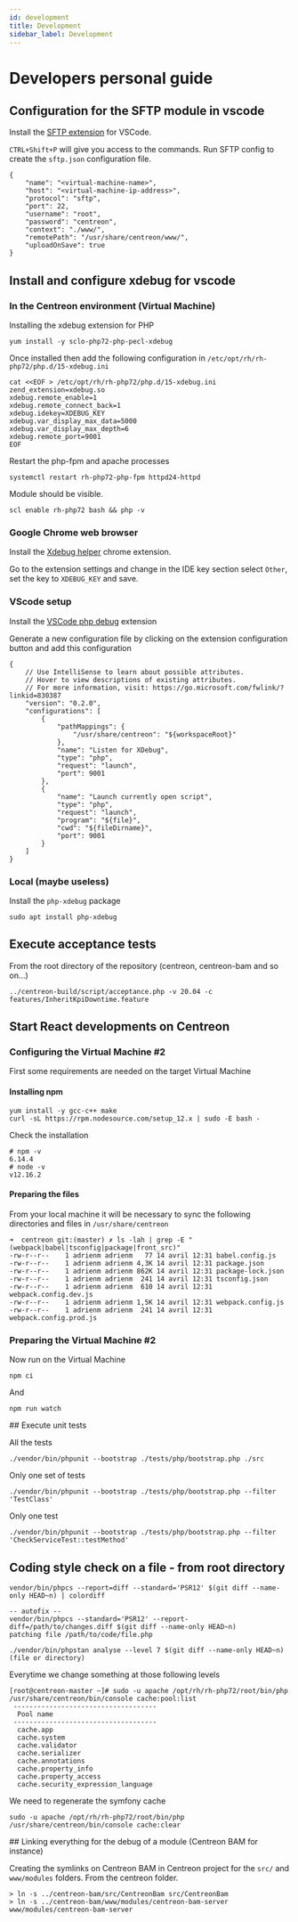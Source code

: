 ```yaml
---
id: development
title: Development
sidebar_label: Development
---
```


# Developers personal guide

## Configuration for the SFTP module in vscode

Install the [SFTP extension](https://marketplace.visualstudio.com/items?itemName=liximomo.sftp) for VSCode.

`CTRL+Shift+P` will give you access to the commands.
Run SFTP config to create the `sftp.json` configuration file.

```
{
    "name": "<virtual-machine-name>",
    "host": "<virtual-machine-ip-address>",
    "protocol": "sftp",
    "port": 22,
    "username": "root",
    "password": "centreon",
    "context": "./www/",
    "remotePath": "/usr/share/centreon/www/",
    "uploadOnSave": true
}
```

## Install and configure xdebug for vscode

### In the Centreon environment (Virtual Machine)

Installing the xdebug extension for PHP

```
yum install -y sclo-php72-php-pecl-xdebug
```

Once installed then add the following configuration in `/etc/opt/rh/rh-php72/php.d/15-xdebug.ini`

```
cat <<EOF > /etc/opt/rh/rh-php72/php.d/15-xdebug.ini
zend_extension=xdebug.so
xdebug.remote_enable=1
xdebug.remote_connect_back=1
xdebug.idekey=XDEBUG_KEY
xdebug.var_display_max_data=5000
xdebug.var_display_max_depth=6
xdebug.remote_port=9001
EOF
```

Restart the php-fpm and apache processes
```
systemctl restart rh-php72-php-fpm httpd24-httpd
```

Module should be visible.
```
scl enable rh-php72 bash && php -v
```

### Google Chrome web browser

Install the [Xdebug helper](https://chrome.google.com/webstore/detail/xdebug-helper/eadndfjplgieldjbigjakmdgkmoaaaoc) chrome extension.

Go to the extension settings and change in the IDE key section select
`Other`, set the key to `XDEBUG_KEY` and save.

### VScode setup

Install the [VSCode php debug](https://marketplace.visualstudio.com/items?itemName=felixfbecker.php-debug) extension

Generate a new configuration file by clicking on the extension configuration button and add this configuration
```
{
    // Use IntelliSense to learn about possible attributes.
    // Hover to view descriptions of existing attributes.
    // For more information, visit: https://go.microsoft.com/fwlink/?linkid=830387
    "version": "0.2.0",
    "configurations": [
        {
            "pathMappings": {
                "/usr/share/centreon": "${workspaceRoot}"
            },
            "name": "Listen for XDebug",
            "type": "php",
            "request": "launch",
            "port": 9001
        },
        {
            "name": "Launch currently open script",
            "type": "php",
            "request": "launch",
            "program": "${file}",
            "cwd": "${fileDirname}",
            "port": 9001
        }
    ]
}
```

### Local (maybe useless)
Install the `php-xdebug` package
```
sudo apt install php-xdebug
```

## Execute acceptance tests
From the root directory of the repository (centreon, centreon-bam and so on...)

```
../centreon-build/script/acceptance.php -v 20.04 -c features/InheritKpiDowntime.feature
```

## Start React developments on Centreon

### Configuring the Virtual Machine #2

First some requirements are needed on the target Virtual Machine

#### Installing npm

```
yum install -y gcc-c++ make
curl -sL https://rpm.nodesource.com/setup_12.x | sudo -E bash -
```

Check the installation

```
# npm -v
6.14.4
# node -v
v12.16.2
```

#### Preparing the files

From your local machine it will be necessary to sync the following directories and files in `/usr/share/centreon`

```
➜  centreon git:(master) ✗ ls -lah | grep -E "(webpack|babel|tsconfig|package|front_src)"
-rw-r--r--    1 adrienm adrienm   77 14 avril 12:31 babel.config.js
-rw-r--r--    1 adrienm adrienm 4,3K 14 avril 12:31 package.json
-rw-r--r--    1 adrienm adrienm 862K 14 avril 12:31 package-lock.json
-rw-r--r--    1 adrienm adrienm  241 14 avril 12:31 tsconfig.json
-rw-r--r--    1 adrienm adrienm  610 14 avril 12:31 webpack.config.dev.js
-rw-r--r--    1 adrienm adrienm 1,5K 14 avril 12:31 webpack.config.js
-rw-r--r--    1 adrienm adrienm  241 14 avril 12:31 webpack.config.prod.js
```

### Preparing the Virtual Machine #2

Now run on the Virtual Machine

```
npm ci
```

And

```
npm run watch
```

## Execute unit tests

All the tests
```
./vendor/bin/phpunit --bootstrap ./tests/php/bootstrap.php ./src
```

Only one set of tests
```
./vendor/bin/phpunit --bootstrap ./tests/php/bootstrap.php --filter 'TestClass'
```

Only one test
```
./vendor/bin/phpunit --bootstrap ./tests/php/bootstrap.php --filter 'CheckServiceTest::testMethod'
```

## Coding style check on a file - from root directory

```
vendor/bin/phpcs --report=diff --standard='PSR12' $(git diff --name-only HEAD~n) | colordiff

-- autofix --
vendor/bin/phpcs --standard='PSR12' --report-diff=/path/to/changes.diff $(git diff --name-only HEAD~n)
patching file /path/to/code/file.php
```

```
./vendor/bin/phpstan analyse --level 7 $(git diff --name-only HEAD~n) (file or directory)
```

Everytime we change something at those following levels
```
[root@centreon-master ~]# sudo -u apache /opt/rh/rh-php72/root/bin/php /usr/share/centreon/bin/console cache:pool:list
 ------------------------------------
  Pool name
 ------------------------------------
  cache.app
  cache.system
  cache.validator
  cache.serializer
  cache.annotations
  cache.property_info
  cache.property_access
  cache.security_expression_language
```

We need to regenerate the symfony cache

```
sudo -u apache /opt/rh/rh-php72/root/bin/php /usr/share/centreon/bin/console cache:clear
```

## Linking everything for the debug of a module (Centreon BAM for instance)


Creating the symlinks on Centreon BAM in Centreon project for the `src/` and `www/modules` folders.
From the centreon folder.

```
> ln -s ../centreon-bam/src/CentreonBam src/CentreonBam
> ln -s ../centreon-bam/www/modules/centreon-bam-server www/modules/centreon-bam-server
```

